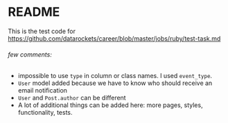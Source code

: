 # README

This is the test code for https://github.com/datarockets/career/blob/master/jobs/ruby/test-task.md

###### few comments:
- impossible to use `type` in column or class names. I used `event_type`.
- `User` model added because we have to know who should receive an email notification
- `User` and `Post.author` can be different
- A lot of additional things can be added here: more pages, styles, functionality, tests.
